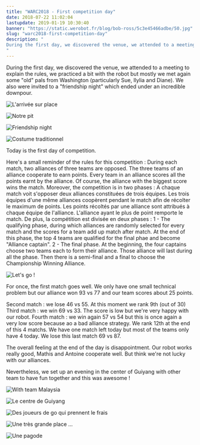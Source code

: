 ```yaml
---
title: "WARC2018 - First competition day"
date: 2018-07-22 11:02:04
lastupdate: 2019-01-19 10:30:40
banner: "https://static.werobot.fr/blog/bob-ross/5c3e45466adbe/50.jpg"
slug: "warc2018-first-competition-day"
description: " 
During the first day, we discovered the venue, we attended to a meeting to explain the rules, we practiced a bit with the robot but mostly we met agai
"
---
```

During the first day, we discovered the venue, we attended to a meeting to explain the rules, we practiced a bit with the robot but mostly we met again some "old" pals from Washington (particularly Sue, Ilylia and Diane). We also were invited to a "friendship night" which ended under an incredible downpour.

![L'arrivée sur place](https://static.werobot.fr/blog/bob-ross/5c3e454fa8695/50.jpg "L'arrivée sur place")

![Notre pit](https://static.werobot.fr/blog/bob-ross/5c3e45466adbe/50.jpg "Notre pit")

![Friendship night](https://static.werobot.fr/blog/bob-ross/5c3e4558de6e2/50.jpg "Friendship night")

![Costume traditionnel](https://static.werobot.fr/blog/bob-ross/5c3e455b110b5/50.jpg "Costume traditionnel")

Today is the first day of competition.

Here's a small reminder of the rules for this competition  :
During each match, two alliances of three teams are opposed. The three teams  of an alliance cooperate to earn points. Every team in an alliance scores all the points earnt by the alliance. Of course, the alliance with the biggest score wins the match.
Moreover, the competition is in two phases :
A chaque match voit s'opposer deux alliances constituées de trois équipes. Les trois équipes d'une même alliances coopèrent pendant le match afin de récolter le maximum de points. Les points récoltés par une alliance sont attribués à chaque équipe de l'alliance. L'alliance ayant le plus de point remporte le match.
De plus, la compétition est divisée en deux phases :
1 - The qualifying phase, during which alliances are randomly selected for every match and the scores for a team add up match after match. At the end of this phase, the top 4 teams are qualified for the final phae and become "Alliance captain".
2 - The final phase. At the beginning, the four captains choose two teams each to form their alliance. Those alliance will last during all the phase. Then there is a semi-final and a final to choose the Championship Winning Alliance.

![Let's go !](https://static.werobot.fr/blog/bob-ross/5c3e455d808bc/50.jpg "Let's go !")

For once, the first match goes well. We only have one small technical problem but our alliance won 93 vs 77 and our team scores about 25 points.

Second match : we lose 46 vs 55. At this moment we rank 9th (out of 30)
Third match : we win 69 vs 33. The score is low but we're very happy with our robot.
Fourth match : we win again 57 vs 54 but this is once again a very low score because ao a bad alliance strategy. We rank 12th at the end of this 4 matchs.
We have one match left today but most of the teams only have 4 today.
We lose this last match 69 vs 87.

The overall feeling at the end of the day is disappointment. Our robot works really good, Mathis and Antoine cooperate well. But think we're not lucky with our alliances.

Nevertheless, we set up an evening in the center of Guiyang with other team to have fun together and this was awesome !


![With team Malaysia](https://static.werobot.fr/blog/bob-ross/5c3e456501592/50.jpg "Avec l'équipe de Malaisie")

![Le centre de Guiyang](https://static.werobot.fr/blog/bob-ross/5c3e456b2c552/50.jpg "Le centre de Guiyang")

![Des joueurs de go qui prennent le frais](https://static.werobot.fr/blog/bob-ross/5c3e456fde6d8/50.jpg "Des joueurs de go qui prennent le frais")

![Une très grande place ...](https://static.werobot.fr/blog/bob-ross/5c3e4575b62b6/50.jpg "Une très grande place ...")

![Une pagode](https://static.werobot.fr/blog/bob-ross/5c3e457ba0470/50.jpg "Une pagode")












    